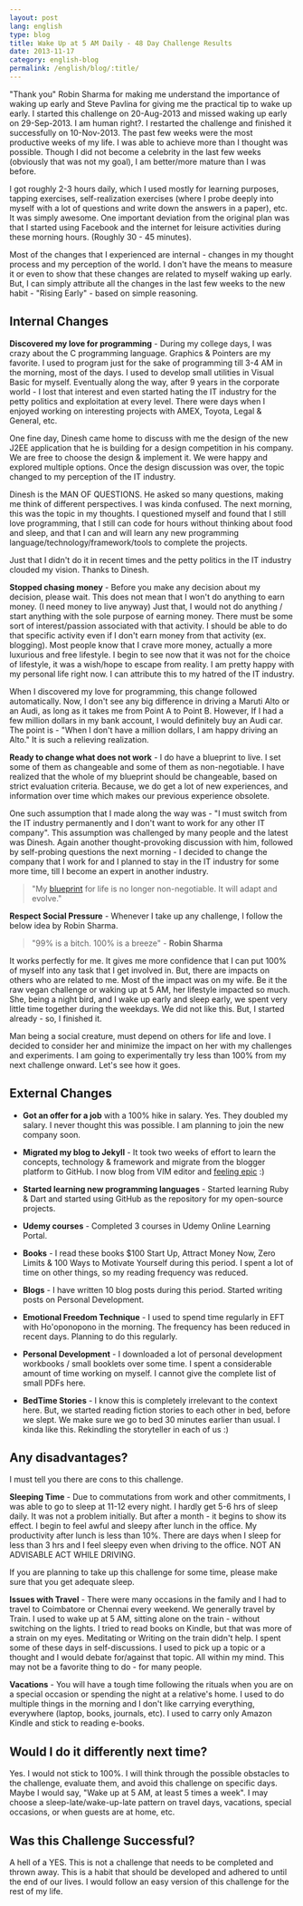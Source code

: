 ```yaml
---
layout: post
lang: english
type: blog
title: Wake Up at 5 AM Daily - 48 Day Challenge Results
date: 2013-11-17
category: english-blog
permalink: /english/blog/:title/
---
```


"Thank you" Robin Sharma for making me understand the importance of waking up early and Steve Pavlina for giving me the practical tip to wake up early. I started this challenge on 20-Aug-2013 and missed waking up early on 29-Sep-2013. I am human right?. I restarted the challenge and finished it successfully on 10-Nov-2013. The past few weeks were the most productive weeks of my life. I was able to achieve more than I thought was possible. Though I did not become a celebrity in the last few weeks (obviously that was not my goal), I am better/more mature than I was before.

I got roughly 2-3 hours daily, which I used mostly for learning purposes, tapping exercises, self-realization exercises (where I probe deeply into myself with a lot of questions and write down the answers in a paper), etc. It was simply awesome. One important deviation from the original plan was that I started using Facebook and the internet for leisure activities during these morning hours. (Roughly 30 - 45 minutes).

Most of the changes that I experienced are internal - changes in my thought process and my perception of the world. I don't have the means to measure it or even to show that these changes are related to myself waking up early. But, I can simply attribute all the changes in the last few weeks to the new habit - "Rising Early" - based on simple reasoning.

## Internal Changes

**Discovered my love for programming** - During my college days, I was crazy about the C programming language. Graphics & Pointers are my favorite. I used to program just for the sake of programming till 3-4 AM in the morning, most of the days. I used to develop small utilities in Visual Basic for myself. Eventually along the way, after 9 years in the corporate world - I lost that interest and even started hating the IT industry for the petty politics and exploitation at every level. There were days when I enjoyed working on interesting projects with AMEX, Toyota, Legal & General, etc.

One fine day, Dinesh came home to discuss with me the design of the new J2EE application that he is building for a design competition in his company. We are free to choose the design & implement it. We were happy and explored multiple options. Once the design discussion was over, the topic changed to my perception of the IT industry.

Dinesh is the MAN OF QUESTIONS. He asked so many questions, making me think of different perspectives. I was kinda confused. The next morning, this was the topic in my thoughts. I questioned myself and found that I still love programming, that I still can code for hours without thinking about food and sleep, and that I can and will learn any new programming language/technology/framework/tools to complete the projects.

Just that I didn't do it in recent times and the petty politics in the IT industry clouded my vision. Thanks to Dinesh.

**Stopped chasing money** - Before you make any decision about my decision, please wait. This does not mean that I won't do anything to earn money. (I need money to live anyway) Just that, I would not do anything / start anything with the sole purpose of earning money. There must be some sort of interest/passion associated with that activity. I should be able to do that specific activity even if I don't earn money from that activity (ex. blogging). Most people know that I crave more money, actually a more luxurious and free lifestyle. I begin to see now that it was not for the choice of lifestyle, it was a wish/hope to escape from reality. I am pretty happy with my personal life right now. I can attribute this to my hatred of the IT industry.

When I discovered my love for programming, this change followed automatically. Now, I don't see any big difference in driving a Maruti Alto or an Audi, as long as it takes me from Point A to Point B. However, If I had a few million dollars in my bank account, I would definitely buy an Audi car. The point is - "When I don't have a million dollars, I am happy driving an Alto."  It is such a relieving realization.

**Ready to change what does not work** - I do have a blueprint to live. I set some of them as changeable and some of them as non-negotiable. I have realized that the whole of my blueprint should be changeable, based on strict evaluation criteria. Because, we do get a lot of new experiences, and information over time which makes our previous experience obsolete.

One such assumption that I made along the way was - "I must switch from the IT industry permanently and I don't want to work for any other IT company". This assumption was challenged by many people and the latest was Dinesh. Again another thought-provoking discussion with him, followed by self-probing questions the next morning - I decided to change the company that I work for and I planned to stay in the IT industry for some more time, till I become an expert in another industry.

> "My [blueprint][bp-url] for life is no longer non-negotiable. It will adapt and evolve."

[bp-url]: {{site[include.lang][include.type].url}}/blueprint-for-life-find-yours/

**Respect Social Pressure** - Whenever I take up any challenge, I follow the below idea by Robin Sharma.

> "99% is a bitch. 100% is a breeze" - **Robin Sharma**

It works perfectly for me. It gives me more confidence that I can put 100% of myself into any task that I get involved in. But, there are impacts on others who are related to me. Most of the impact was on my wife. Be it the raw vegan challenge or waking up at 5 AM, her lifestyle impacted so much. She, being a night bird, and I wake up early and sleep early, we spent very little time together during the weekdays. We did not like this. But, I started already - so, I finished it.

Man being a social creature, must depend on others for life and love. I decided to consider her and minimize the impact on her with my challenges and experiments. I am going to experimentally try less than 100% from my next challenge onward. Let's see how it goes.

## External Changes

* **Got an offer for a job** with a 100% hike in salary. Yes. They doubled my salary. I never thought this was possible. I am planning to join the new company soon.

* **Migrated my blog to Jekyll** - It took two weeks of effort to learn the concepts, technology & framework and migrate from the blogger platform to GitHub. I now blog from VIM editor and [feeling epic][epic-link] :)

[epic-link]: {{site[include.lang][include.type].url}}/blog-like-a-programmer/

* **Started learning new programming languages** - Started learning Ruby & Dart and started using GitHub as the repository for my open-source projects.

* **Udemy courses** - Completed 3 courses in Udemy Online Learning Portal.

* **Books** - I read these books $100 Start Up, Attract Money Now, Zero Limits & 100 Ways to Motivate Yourself during this period. I spent a lot of time on other things, so my reading frequency was reduced.

* **Blogs** - I have written 10 blog posts during this period. Started writing posts on Personal Development.

* **Emotional Freedom Technique** - I used to spend time regularly in EFT with Ho'oponopono in the morning. The frequency has been reduced in recent days. Planning to do this regularly.

* **Personal Development** - I downloaded a lot of personal development workbooks / small booklets over some time. I spent a considerable amount of time working on myself. I cannot give the complete list of small PDFs here.

* **BedTime Stories** - I know this is completely irrelevant to the context here. But, we started reading fiction stories to each other in bed, before we slept. We make sure we go to bed 30 minutes earlier than usual. I kinda like this. Rekindling the storyteller in each of us :)

## Any disadvantages?

I must tell you there are cons to this challenge.

**Sleeping Time** - Due to commutations from work and other commitments, I was able to go to sleep at 11-12 every night. I hardly get 5-6 hrs of sleep daily. It was not a problem initially. But after a month - it begins to show its effect. I begin to feel awful and sleepy after lunch in the office. My productivity after lunch is less than 10%. There are days when I sleep for less than 3 hrs and I feel sleepy even when driving to the office. NOT AN ADVISABLE ACT WHILE DRIVING.

If you are planning to take up this challenge for some time, please make sure that you get adequate sleep.

**Issues with Travel** - There were many occasions in the family and I had to travel to Coimbatore or Chennai every weekend. We generally travel by Train. I used to wake up at 5 AM, sitting alone on the train - without switching on the lights. I tried to read books on Kindle, but that was more of a strain on my eyes. Meditating or Writing on the train didn't help. I spent some of these days in self-discussions. I used to pick up a topic or a thought and I would debate for/against that topic. All within my mind. This may not be a favorite thing to do - for many people.

**Vacations** - You will have a tough time following the rituals when you are on a special occasion or spending the night at a relative's home. I used to do multiple things in the morning and I don't like carrying everything, everywhere (laptop, books, journals, etc). I used to carry only Amazon Kindle and stick to reading e-books.

## Would I do it differently next time?

Yes. I would not stick to 100%. I will think through the possible obstacles to the challenge, evaluate them, and avoid this challenge on specific days. Maybe I would say, "Wake up at 5 AM, at least 5 times a week". I may choose a sleep-late/wake-up-late pattern on travel days, vacations, special occasions, or when guests are at home, etc.

## Was this Challenge Successful?

A hell of a YES. This is not a challenge that needs to be completed and thrown away. This is a habit that should be developed and adhered to until the end of our lives. I would follow an easy version of this challenge for the rest of my life.
